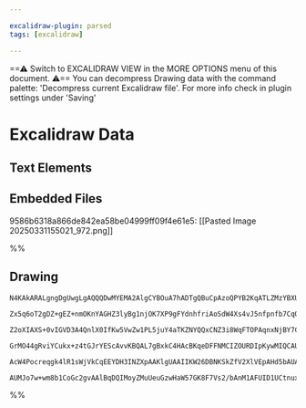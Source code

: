 ```yaml
---

excalidraw-plugin: parsed
tags: [excalidraw]

---
```

==⚠  Switch to EXCALIDRAW VIEW in the MORE OPTIONS menu of this document. ⚠== You can decompress Drawing data with the command palette: 'Decompress current Excalidraw file'. For more info check in plugin settings under 'Saving'


# Excalidraw Data

## Text Elements
## Embedded Files
9586b6318a866de842ea58be04999ff09f4e61e5: [[Pasted Image 20250331155021_972.png]]

%%
## Drawing
```compressed-json
N4KAkARALgngDgUwgLgAQQQDwMYEMA2AlgCYBOuA7hADTgQBuCpAzoQPYB2KqATLZMzYBXUtiRoIACyhQ4zZAHoFAc0JRJQgEYA6bGwC2CgF7N6hbEcK4OCtptbErHALRY8RMpWdx8Q1TdIEfARcZgRmBShcZQUebQBObR4aOiCEfQQOKGZuAG1wMFAwYogSbggAFg4AdjYEIwAleiEGjiMAZgAhAFEAfQAOAA0AWQBpBpTiyFhEcsJ9aKR+Esxu

Zx5q6oT2gDZ+gEZ+nmOKnYAGHZ3lyBg1njOK7XP9gFYdnhfriAoSdW4Xs4vJ5nfpnfb7CqQ+I8fbtL6SBCEZTSbgVfZnL7WZTBbgYgoCKCkNgAawQAGE2Pg2KRyoTrMw4LhAllJiVNLhsMTlEShBxiBSqTSJHSOAymZkoKzIAAzQj4fAAZVgOIkgg8UogzEJJIQAHVfpJuHx8ZrtaSlTAVeg1WUvjzkRxwjk0PsvmxGdg1LcXWc8VMINzhHAAJLE

Z2oXIAXS+0vIGVD3A4QnlX0IfKw5VwZw1PL5juY4aTKZNYQQxCNZ3i8WqFTOPAqnxNjBY7C4aHafpKzdYnAAcpwxNxXi92g2ju1G/7CMwACJpKBl7jSghhL6aYR87rBDJZQvJ/BfIRwYi4Bfll010c7CEXGvG/1EDjExP7r5UzmLtDL/CrktRKBCOGECIHyabKBqsrBAmEjxC8/Q7JoOztIcuDwTsxAIP0FQ8CEcGaAgDxVvE0rSpW0oVAg14IC8

GrMO44gRviYCukx+z4tGJrYEScAvvKBQAL7gBxkC4HAcBKqeDFFNMCIZOURDIpKywMIQCAUJ0HJcrm/KUtS5QAMQkUZ0qshA2AiMyUDBgu+hKkSpICnpEj6fsCCua5pnmaQlnWekGmcoGvI6YKtLkKKjKWZ5FkSr5+gAGJyoqyoMZqlK2gUZnRVksV2Tq+rEH8aD3pAXk+TZuXmsl5Q2uWymlTFNkNMIDpOkOdVZVZNkAPIel6Q6+u13kNekcWcF

AcW4Pocreqgk4lR1sWjVkCqEEYDH3INZXpAAKlgUAAIIKW26DBNKSkZfV2XlVEpAHd5bAUAiuDnqgRYHhdC02d0fL7fdj0hC9EBMkSVCbcN+i/SD23wCl2mmXRRLyoM/wVNUykI5S+AAJqoui2jwdUhzVHNEBGGwBjcNJkD0AQQgMWxxT8WDV3pE1QX5kBcPKdyJArWtFbc6QvMLjxaAkzzxDDGwGHfbgmjBC936/iUEuOUKqBUxAnSUoDpDKOyA

AUMJo7w+wm8b1CoGc2gvAAlBqDQIMoyZMuUeuGzwHaW57GK8F7Vs2/bAnM1AFUID1UCtnuxYlLGk0II76ZCxw4FoJrmRywr3CEnTXzYEQouoDnCBfBw8fZ6QucmsIUCPgxxfBxldgAFYINg2QKmXcBSzLZfy5+qBKyXGUcpHjDbeT+CUyaMwpWEwTt62GrmVqBjQ7MaBvW+bAforK7Dw+oQHYv4+T7x+ACeATN0JB4SU4J/FAA==
```
%%